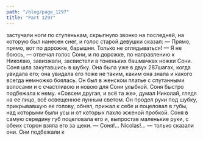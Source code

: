 ```yaml
---
path: "/blog/page_1297"
title: "Part 1297"
---
```


застучали ноги по ступенькам, скрыпнуло звонко на последней, на которую был нанесен снег, и голос старой девушки сказал:
— Прямо, прямо, вот по дорожке, барышня. Только не оглядываться!
— Я не боюсь, — отвечал голос Сони, и по дорожке, по направлению к Николаю, завизжали, засвистели в тоненьких башмачках ножки Сони.
Соня шла закутавшись в шубку. Она была уже в двух 287шагах, когда увидала его; она увидала его тоже не таким, каким она знала и какого всегда немножко боялась. Он был в женском платье с спутанными волосами и с счастливою и новою для Сони улыбкой. Соня быстро подбежала к нему.
«Совсем другая, и всё та же», думал Николай, глядя на ее лицо, всё освещенное лунным светом. Он продел руки под шубку, прикрывавшую ее голову, обнял, прижал к себе и поцеловал в губы, над которыми были усы и от которых пахло жженой пробкой. Соня в самую середину губ поцеловала его и, выпростав маленькие руки, с обеих сторон взяла его за щеки.
— Соня!... Nicolas!... — только сказали они. Они подбежали к
